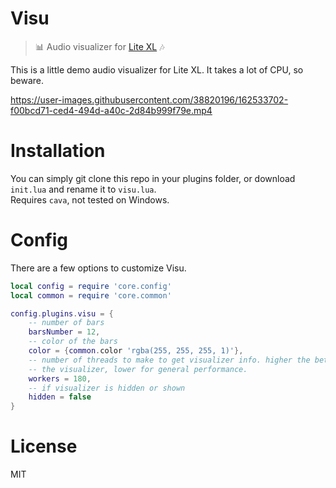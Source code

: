 # Visu
> 📊 Audio visualizer for [Lite XL](https://lite-xl.com) 🎶

This is a little demo audio visualizer for Lite XL.
It takes a lot of CPU, so beware.

https://user-images.githubusercontent.com/38820196/162533702-f00bcd71-ced4-494d-a40c-2d84b999f79e.mp4

# Installation
You can simply git clone this repo in your plugins folder,
or download `init.lua` and rename it to `visu.lua`.  
Requires `cava`, not tested on Windows.

# Config
There are a few options to customize Visu.
```lua
local config = require 'core.config'
local common = require 'core.common'

config.plugins.visu = {
	-- number of bars
	barsNumber = 12,
	-- color of the bars
	color = {common.color 'rgba(255, 255, 255, 1)'},
	-- number of threads to make to get visualizer info. higher the better for
	-- the visualizer, lower for general performance.
	workers = 180,
	-- if visualizer is hidden or shown
	hidden = false
}
```

# License
MIT


